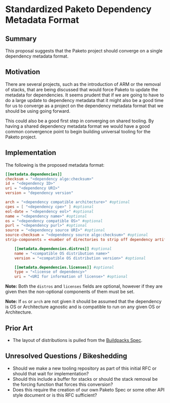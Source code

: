# Standardized Paketo Dependency Metadata Format

## Summary

This proposal suggests that the Paketo project should converge on a single
dependency metadata format.

## Motivation

There are several projects, such as the introduction of ARM or the removal of
stacks, that are being discussed that would force Paketo to update the metadata
for dependencies. It seems prudent that if we are going to have to do a large
update to dependency metadata that it might also be a good time for us to
converge as a project on the dependency metadata format that we should be using
going forward.

This could also be a good first step in converging on shared tooling. By having
a shared dependency metadata format we would have a good common convergence
point to begin building universal tooling for the Paketo project.

## Implementation

The following is the proposed metadata format:

```toml
[[metadata.dependencies]]
checksum = "<dependency algo:checksum>"
id = "<dependency ID>"
uri = "<dependency URI>"
version = "dependency version"

arch = "<dependency compatible architecture>" #optional
cpes = [ "<dependency cpe>" ] #optional
eol-date = "<dependency eol>" #optional
name = "<dependency name>" #optional
os = "<dependency compatible OS>" #optional
purl = "<dependency purl>" #optional
source = "<dependency source URI>" #optional
source-checksum = "<dependency source algo:checksum>" #optional
strip-components = <number of directories to strip off dependency artifact> #optional

    [[metadata.dependencies.distros]] #optional
    name = "<compatible OS distribution name>"
    version = "<compatible OS distribution version>" #optional

    [[metadata.dependencies.licenses]] #optional
    type = "<license of dependency>"
    uri = "<URI for information of license>" #optional
```

**Note:** Both the `distros` and `licenses` fields are optional, however if
they are given then the non-optional components of them must be set.

**Note:** If `os` or `arch` are not given it should be assumed that the
dependency is OS or Architecture agnostic and is compatible to run on any given
OS or Architecture.

## Prior Art
- The layout of distributions is pulled from the [Buildpacks Spec](https://github.com/buildpacks/spec/blob/main/buildpack.md#buildpacktoml-toml).

## Unresolved Questions / Bikeshedding
- Should we make a new tooling repository as part of this initial RFC or should
  that wait for implementation?
- Should this include a buffer for stacks or should the stack removal be the
  forcing function that forces this conversion?
- Does this require the creation of our own Paketo Spec or some other API style
  document or is this RFC sufficient?
